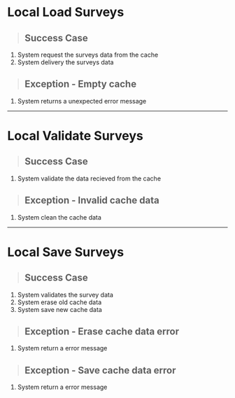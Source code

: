 # Local Load Surveys

> ## Success Case
1. System request the surveys data from the cache
2. System delivery the surveys data

> ## Exception - Empty cache
1. System returns a unexpected error message

---

# Local Validate Surveys

> ## Success Case
1. System validate the data recieved from the cache

> ## Exception - Invalid cache data
1. System clean the cache data

---

# Local Save Surveys

> ## Success Case
1. System validates the survey data
2. System erase old cache data
3. System save new cache data

> ## Exception - Erase cache data error
1. System return a error message

> ## Exception - Save cache data error
1. System return a error message